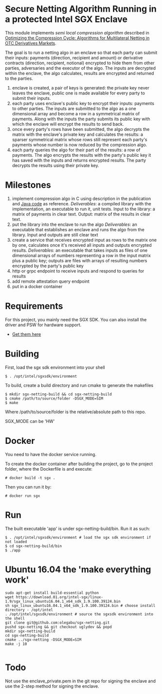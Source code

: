 # Secure Netting Algorithm Running in a protected Intel SGX Enclave


This module implements *semi local compression algorithm* described 
in [Optimizing the Compression Cycle: Algorithms for Multilateral Netting in OTC Derivatives Markets](doc/SSRN-id2273802.pdf). 

The goal is to run a netting algo in an enclave so that each party can submit their inputs: 
payments (direction, recipient and amount) or derivative contracts (direction, recipient, notional) encrypted to hide them
from other parties, adversaries and the executor of the algo. The inputs are decrypted within the enclave, the
algo calculates, results are encrypted and returned to the parties.

1. enclave is created, a pair of keys is generated: the private key never leaves the enclave, public one is made 
available for every party to submit their inputs.
1. each party uses enclave's public key to encrypt their inputs: payments to other parties. The inputs are submitted
to the algo as a one dimensional array and become a row in a symmetrical matrix of payments. Along with the inputs the
party submits its public key with which the enclave will encrypt the results to send back.
1. once every party's rows have been submitted, the algo decrypts the matrix with the enclave's private key and 
calculates the results: a sparser symmetrical matrix whose rows still represent each party's payments whose number is
now reduced by the compression algo.
1. each party queries the algo for their part of the results: a row of payments. The algo encrypts the results with the 
party's public key it has saved with the inputs and returns encrypted results. The party decrypts the results using their private key.
 
 # Milestones
 
1. implement compression algo in C using description in the publication and 
[Java code](doc/SemiLocalCompressionAlgorithm.java) as reference. 
*Deliverables*: a compiled library with the implementation, an executable to run it, unit tests. Input to the library: a 
matrix of payments in clear text. Output: matrix of the results in clear text.
1. put the library into the enclave to run the algo
*Deliverables*: an executable that establishes an enclave and runs the algo from the library. Input and outputs are 
still clear text
1. create a service that receives encrypted input as rows to the matrix one by one, calculates once it's received all
   inputs and outputs encrypted results.
*Deliverables*: an executable that takes inputs as files of one dimensional arrays of numbers representing a row in the
 input matrix plus a public key; outputs are files with arrays of resulting numbers encrypted by the party's public key
1. http or grpc endpoint to receive inputs and respond to queries for results
1. add remote attestation query endpoint
1. put in a docker container 

# Requirements
For this project, you mainly need the SGX SDK.
You can also install the driver and PSW for hardware support.
* [Get them here](https://01.org/intel-software-guard-extensions/downloads)

# Building
First, load the sgx sdk environment into your shell
~~~
$ . /opt/intel/sgxsdk/environment
~~~
To build, create a build directory and run cmake to generate the makefiles
~~~
$ mkdir sgx-netting-build && cd sgx-netting-build
$ cmake /path/to/source/folder -DSGX_MODE=SIM
$ make
~~~
Where /path/to/source/folder is the relative/absolute path to this repo.

SGX_MODE can be 'HW'

# Docker

You need to have the docker service running.

To create the docker container after building the project, go to the project folder, where the Dockerfile is and execute:
~~~
# docker build -t sgx . 
~~~

Then you can run it by:
~~~
# docker run sgx 
~~~

# Run
The built executable 'app' is under sgx-netting-build/bin. Run it as such:
~~~
$ . /opt/intel/sgxsdk/environment # load the sgx sdk environment if not loaded
$ cd sgx-netting-build/bin
$ ./app
~~~

# Ubuntu 16.04 the 'make everything work'
~~~
sudo apt-get install build-essential python
wget https://download.01.org/intel-sgx/linux-1.9/sgx_linux_ubuntu16.04.1_x64_sdk_1.9.100.39124.bin
sh sgx_linux_ubuntu16.04.1_x64_sdk_1.9.100.39124.bin # choose install directory - /opt/intel
. /opt/intel/sgxsdk/environment # source the sgxsdk environment into the shell
git clone git@github.com:olegabu/sgx-netting.git
pushd sgx-netting && git checkout uglydev && popd
mkdir sgx-netting-build
cd sgx-netting-build
cmake ../sgx-netting -DSGX_MODE=SIM
make -j 10


~~~

# Todo
Not use the enclave_private.pem in the git repo for signing the enclave and use the 2-step method for signing the enclave.

